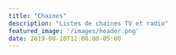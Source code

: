 ```yaml
---
title: "Chaines"
description: "Listes de chaines TV et radio"
featured_image: '/images/header.png'
date: 2019-08-10T12:00:00-05:00
---
```

